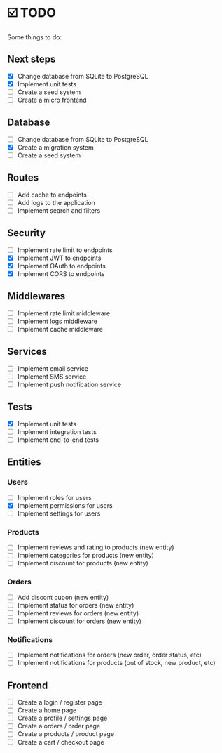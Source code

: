 # ☑️ TODO

Some things to do:

## Next steps
- [x] Change database from SQLite to PostgreSQL
- [x] Implement unit tests
- [ ] Create a seed system
- [ ] Create a micro frontend

## Database
- [ ] Change database from SQLite to PostgreSQL
- [x] Create a migration system
- [ ] Create a seed system

## Routes
- [ ] Add cache to endpoints
- [ ] Add logs to the application
- [ ] Implement search and filters

## Security
- [ ] Implement rate limit to endpoints
- [x] Implement JWT to endpoints
- [x] Implement OAuth to endpoints
- [x] Implement CORS to endpoints

## Middlewares
- [ ] Implement rate limit middleware
- [ ] Implement logs middleware
- [ ] Implement cache middleware

## Services
- [ ] Implement email service
- [ ] Implement SMS service
- [ ] Implement push notification service

## Tests
- [x] Implement unit tests
- [ ] Implement integration tests
- [ ] Implement end-to-end tests

## Entities

### Users
- [ ] Implement roles for users
- [x] Implement permissions for users
- [ ] Implement settings for users

### Products
- [ ] Implement reviews and rating to products (new entity)
- [ ] Implement categories for products (new entity)
- [ ] Implement discount for products (new entity)

### Orders
- [ ] Add discont cupon (new entity)
- [ ] Implement status for orders (new entity)
- [ ] Implement reviews for orders (new entity)
- [ ] Implement discount for orders (new entity)

### Notifications
- [ ] Implement notifications for orders (new order, order status, etc)
- [ ] Implement notifications for products (out of stock, new product, etc)

## Frontend
- [ ] Create a login / register page
- [ ] Create a home page
- [ ] Create a profile / settings page
- [ ] Create a orders / order page
- [ ] Create a products / product page
- [ ] Create a cart / checkout page